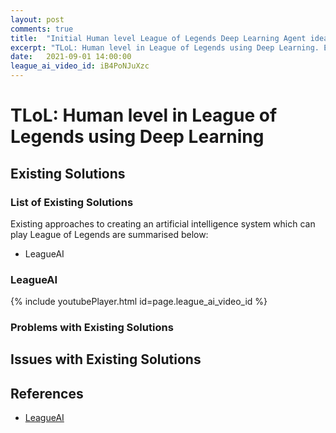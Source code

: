 ```yaml
---
layout: post
comments: true
title:  "Initial Human level League of Legends Deep Learning Agent ideas"
excerpt: "TLoL: Human level in League of Legends using Deep Learning. Existing solutions,initial ideas, problem analysis, data exploration, visualisation, intuition and possible solutions."
date:   2021-09-01 14:00:00
league_ai_video_id: iB4PoNJuXzc
---
```


# TLoL: Human level in League of Legends using Deep Learning

## Existing Solutions

### List of Existing Solutions

Existing approaches to creating an artificial intelligence system which can play
League of Legends are summarised below:
- LeagueAI

### LeagueAI
{% include youtubePlayer.html id=page.league_ai_video_id %}

### Problems with Existing Solutions

## Issues with Existing Solutions

## References

- [LeagueAI](https://github.com/Oleffa/LeagueAI)